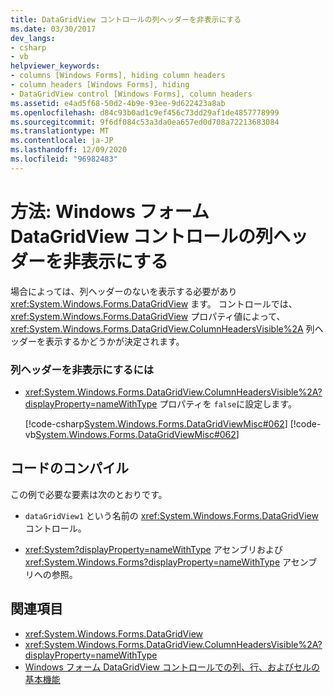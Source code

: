 ```yaml
---
title: DataGridView コントロールの列ヘッダーを非表示にする
ms.date: 03/30/2017
dev_langs:
- csharp
- vb
helpviewer_keywords:
- columns [Windows Forms], hiding column headers
- column headers [Windows Forms], hiding
- DataGridView control [Windows Forms], column headers
ms.assetid: e4ad5f68-50d2-4b9e-93ee-9d622423a8ab
ms.openlocfilehash: d84c93b0ad1c9ef456c73dd29af1de4857778999
ms.sourcegitcommit: 9f6df084c53a3da0ea657ed0d708a72213683084
ms.translationtype: MT
ms.contentlocale: ja-JP
ms.lasthandoff: 12/09/2020
ms.locfileid: "96982483"
---
```

# <a name="how-to-hide-column-headers-in-the-windows-forms-datagridview-control"></a>方法: Windows フォーム DataGridView コントロールの列ヘッダーを非表示にする
場合によっては、列ヘッダーのないを表示する必要があり <xref:System.Windows.Forms.DataGridView> ます。 コントロールでは、 <xref:System.Windows.Forms.DataGridView> プロパティ値によって、 <xref:System.Windows.Forms.DataGridView.ColumnHeadersVisible%2A> 列ヘッダーを表示するかどうかが決定されます。  
  
### <a name="to-hide-the-column-headers"></a>列ヘッダーを非表示にするには  
  
- <xref:System.Windows.Forms.DataGridView.ColumnHeadersVisible%2A?displayProperty=nameWithType> プロパティを `false`に設定します。  
  
     [!code-csharp[System.Windows.Forms.DataGridViewMisc#062](~/samples/snippets/csharp/VS_Snippets_Winforms/System.Windows.Forms.DataGridViewMisc/CS/datagridviewmisc.cs#062)]
     [!code-vb[System.Windows.Forms.DataGridViewMisc#062](~/samples/snippets/visualbasic/VS_Snippets_Winforms/System.Windows.Forms.DataGridViewMisc/VB/datagridviewmisc.vb#062)]  
  
## <a name="compiling-the-code"></a>コードのコンパイル  
 この例で必要な要素は次のとおりです。  
  
- `dataGridView1` という名前の <xref:System.Windows.Forms.DataGridView> コントロール。  
  
- <xref:System?displayProperty=nameWithType> アセンブリおよび <xref:System.Windows.Forms?displayProperty=nameWithType> アセンブリへの参照。  
  
## <a name="see-also"></a>関連項目

- <xref:System.Windows.Forms.DataGridView>
- <xref:System.Windows.Forms.DataGridView.ColumnHeadersVisible%2A?displayProperty=nameWithType>
- [Windows フォーム DataGridView コントロールでの列、行、およびセルの基本機能](basic-column-row-and-cell-features-wf-datagridview-control.md)
